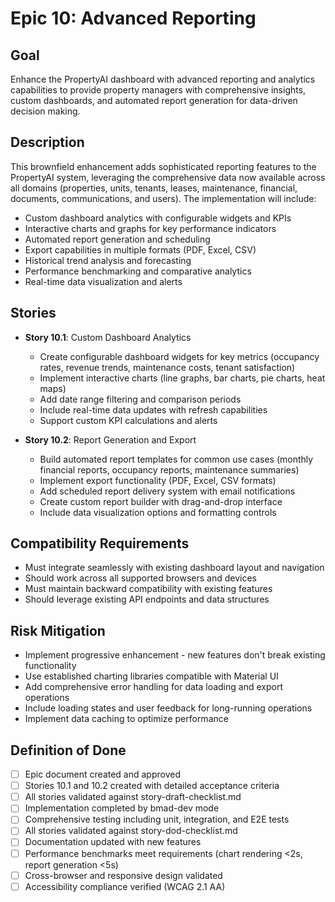 # Epic 10: Advanced Reporting

## Goal
Enhance the PropertyAI dashboard with advanced reporting and analytics capabilities to provide property managers with comprehensive insights, custom dashboards, and automated report generation for data-driven decision making.

## Description
This brownfield enhancement adds sophisticated reporting features to the PropertyAI system, leveraging the comprehensive data now available across all domains (properties, units, tenants, leases, maintenance, financial, documents, communications, and users). The implementation will include:

- Custom dashboard analytics with configurable widgets and KPIs
- Interactive charts and graphs for key performance indicators
- Automated report generation and scheduling
- Export capabilities in multiple formats (PDF, Excel, CSV)
- Historical trend analysis and forecasting
- Performance benchmarking and comparative analytics
- Real-time data visualization and alerts

## Stories
- **Story 10.1**: Custom Dashboard Analytics
  - Create configurable dashboard widgets for key metrics (occupancy rates, revenue trends, maintenance costs, tenant satisfaction)
  - Implement interactive charts (line graphs, bar charts, pie charts, heat maps)
  - Add date range filtering and comparison periods
  - Include real-time data updates with refresh capabilities
  - Support custom KPI calculations and alerts

- **Story 10.2**: Report Generation and Export
  - Build automated report templates for common use cases (monthly financial reports, occupancy reports, maintenance summaries)
  - Implement export functionality (PDF, Excel, CSV formats)
  - Add scheduled report delivery system with email notifications
  - Create custom report builder with drag-and-drop interface
  - Include data visualization options and formatting controls

## Compatibility Requirements
- Must integrate seamlessly with existing dashboard layout and navigation
- Should work across all supported browsers and devices
- Must maintain backward compatibility with existing features
- Should leverage existing API endpoints and data structures

## Risk Mitigation
- Implement progressive enhancement - new features don't break existing functionality
- Use established charting libraries compatible with Material UI
- Add comprehensive error handling for data loading and export operations
- Include loading states and user feedback for long-running operations
- Implement data caching to optimize performance

## Definition of Done
- [ ] Epic document created and approved
- [ ] Stories 10.1 and 10.2 created with detailed acceptance criteria
- [ ] All stories validated against story-draft-checklist.md
- [ ] Implementation completed by bmad-dev mode
- [ ] Comprehensive testing including unit, integration, and E2E tests
- [ ] All stories validated against story-dod-checklist.md
- [ ] Documentation updated with new features
- [ ] Performance benchmarks meet requirements (chart rendering <2s, report generation <5s)
- [ ] Cross-browser and responsive design validated
- [ ] Accessibility compliance verified (WCAG 2.1 AA)